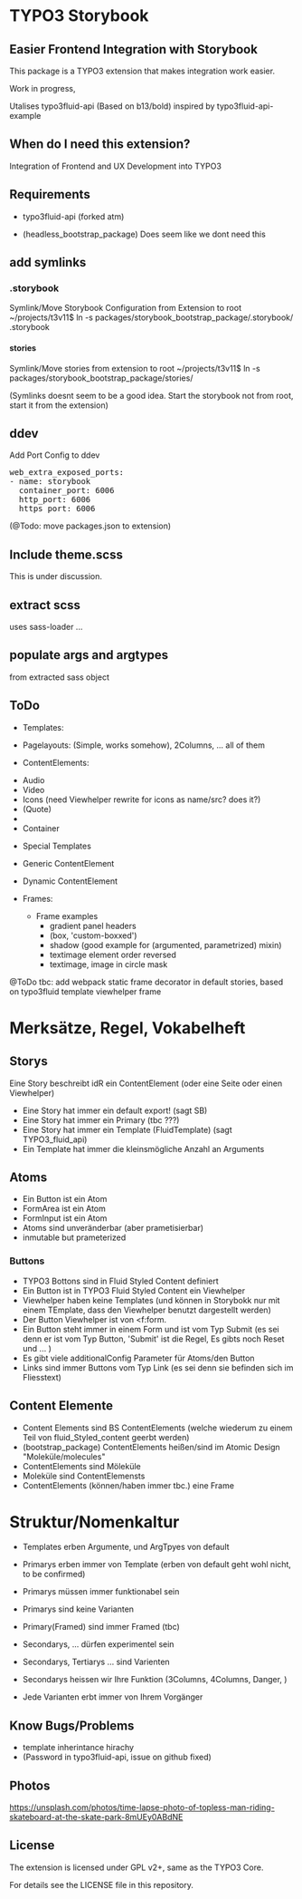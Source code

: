 # TYPO3 Storybook
## Easier Frontend Integration with Storybook

This package is a TYPO3 extension that makes integration work easier.

Work in progress, 

Utalises typo3fluid-api
(Based on b13/bold)
inspired by typo3fluid-api-example

## When do I need this extension?
Integration of Frontend and UX Development into TYPO3

## Requirements
- typo3fluid-api (forked atm)


- (headless_bootstrap_package) Does seem like we dont need this

## add symlinks

### .storybook
Symlink/Move Storybook Configuration from Extension to root
~/projects/t3v11$ ln -s packages/storybook_bootstrap_package/.storybook/ .storybook

#### stories
Symlink/Move stories from extension to root
~/projects/t3v11$ ln -s packages/storybook_bootstrap_package/stories/

(Symlinks doesnt seem to be a good idea. Start the storybook not from root, start it from the extension)


## ddev
Add Port Config to ddev

<pre>
web_extra_exposed_ports:
- name: storybook
  container_port: 6006
  http_port: 6006
  https_port: 6006
</pre>

(@Todo: move packages.json to extension)

## Include theme.scss
This is under discussion. 

## extract scss
uses sass-loader ...

## populate args and argtypes
from extracted sass object

## ToDo
* Templates:
- Pagelayouts: (Simple, works somehow), 2Columns, ... all of them

* ContentElements:
- Audio 
- Video
- Icons (need Viewhelper rewrite for icons as name/src? does it?)
- (Quote)
- 
- Container

* Special Templates
- Generic ContentElement
- Dynamic ContentElement

- Frames:
  - Frame examples
    - gradient panel headers
    - (box, 'custom-boxxed') 
    - shadow (good example for (argumented, parametrized) mixin)
    - textimage element order reversed
    - textimage, image in circle mask
  

@ToDo tbc:
add webpack static frame decorator in default stories, based on typo3fluid template viewhelper frame



# Merksätze, Regel, Vokabelheft

## Storys
Eine Story beschreibt idR ein ContentElement (oder eine Seite oder einen Viewhelper)
- Eine Story hat immer ein default export! (sagt SB)
- Eine Story hat immer ein Primary (tbc ???)
- Eine Story hat immer ein Template (FluidTemplate) (sagt TYPO3_fluid_api)
- Ein Template hat immer die kleinsmögliche Anzahl an Arguments

## Atoms
- Ein Button ist ein Atom
- FormArea ist ein Atom
- FormInput ist ein Atom
- Atoms sind unveränderbar (aber prametisierbar)
 - inmutable but prameterized

### Buttons
- TYPO3 Bottons sind in Fluid Styled Content definiert
- Ein Button ist in TYPO3 Fluid Styled Content ein Viewhelper
- Viewhelper haben keine Templates (und können in Storybokk nur mit einem TEmplate, dass den Viewhelper benutzt dargestellt werden)
- Der Button Viewhelper ist von <f:form.
- Ein Button steht immer in einem Form und ist vom Typ Submit (es sei denn er ist vom Typ Button, 'Submit' ist die Regel, Es gibts noch Reset und ... )
 - Es gibt viele additionalConfig Parameter für Atoms/den Button 
- Links sind immer Buttons vom Typ Link (es sei denn sie befinden sich im Fliesstext)

## Content Elemente 
- Content Elements sind BS ContentElements (welche wiederum zu einem Teil von fluid_Styled_content geerbt werden)
- (bootstrap_package) ContentElements heißen/sind im Atomic Design "Moleküle/molecules"
- ContentElements sind Möleküle
- Moleküle sind ContentElemensts
- ContentElements (können/haben immer tbc.) eine Frame

# Struktur/Nomenkaltur
- Templates erben Argumente, und ArgTpyes von default
- Primarys erben immer von Template (erben von default geht wohl nicht, to be confirmed)

- Primarys müssen immer funktionabel sein
- Primarys sind keine Varianten

- Primary(Framed) sind immer Framed (tbc)

- Secondarys, ... dürfen experimentel sein
- Secondarys, Tertiarys ... sind Varienten
- Secondarys heissen wir Ihre Funktion (3Columns, 4Columns, Danger, )
- Jede Varianten erbt immer von Ihrem Vorgänger



## Know Bugs/Problems
- template inherintance hirachy
- (Password in typo3fluid-api, issue on github fixed)


## Photos
https://unsplash.com/photos/time-lapse-photo-of-topless-man-riding-skateboard-at-the-skate-park-8mUEy0ABdNE


## License

The extension is licensed under GPL v2+, same as the TYPO3 Core.

For details see the LICENSE file in this repository.


